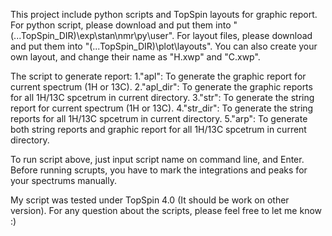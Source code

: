 This project include python scripts and TopSpin layouts for graphic report. For python script, please download and put them into "(...TopSpin_DIR)\exp\stan\nmr\py\user". For layout files, please download and put them into "(...TopSpin_DIR)\plot\layouts". You can also create your own layout, and change their name as "H.xwp" and "C.xwp".

The script to generate report:
1."apl": To generate the graphic report for current spectrum (1H or 13C).
2."apl_dir": To generate the graphic reports for all 1H/13C spcetrum in current directory.
3."str": To generate the string report for current spectrum (1H or 13C).
4."str_dir": To generate the string reports for all 1H/13C spcetrum in current directory.
5."arp": To generate both string reports and graphic report for all 1H/13C spcetrum in current directory.

To run script above, just input script name on command line, and Enter. Before running scrupts, you have to mark the integrations and peaks for your spectrums manually. 

My script was tested under TopSpin 4.0 (It should be work on other version). For any question about the scripts, please feel free to let me know :)
